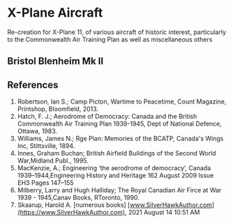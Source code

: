 # X-Plane Aircraft

Re-creation for X-Plane 11, of various aircraft of historic interest, particularly to the Commonwealth Air Training Plan as well as miscellaneous others

## Bristol Blenheim Mk II

## References

1.  Robertson, Ian S.; Camp Picton, Wartime to Peacetime, Count Magazine, Printshop, Bloomfield, 2013.
2.  Hatch, F. J.; Aerodrome of Democracy: Canada and the British Commonwealth Air Training Plan 1939-1945, Dept of National Defence, Ottawa, 1983.
3.  Williams, James N.; Rge Plan: Memories of the BCATP, Canada's Wings Inc, Stittsville, 1894.
4.  Innes, Graham Buchan; British Airfield Buildings of the Second World War,Midland Publ., 1995.
5.  MacKenzie, A.; Engineering ‘the aerodrome of democracy’, Canada 1939–1944,Engineering History and Heritage 162 August 2009 Issue EH3 Pages 147–155 
6.  Milberry, Larry and Hugh Halliday; The Royal Canadian Air Firce at War 1939 - 1945,Canav Books, RToronto, 1990.
7.  Skaarup, Harold A. [numerous books]   [www.SilverHawkAuthor.com](https://www.SilverHawkAuthor.com), 2021 August 14 10:51 AM

